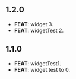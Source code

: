 ## 1.2.0

 - **FEAT**: widget 3.
 - **FEAT**: widgetTest 2.

## 1.1.0

 - **FEAT**: widgetTest1.
 - **FEAT**: widget test to 0.

